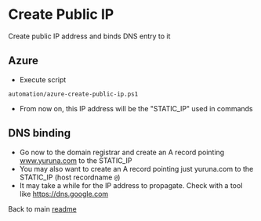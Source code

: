 # Create Public IP

Create public IP address and binds DNS entry to it

## Azure

- Execute script

```shell
automation/azure-create-public-ip.ps1
```

- From now on, this IP address will be the "STATIC_IP" used in commands

## DNS binding

- Go now to the domain registrar and create an A record pointing www.yuruna.com to the STATIC_IP
- You may also want to create an A record pointing just yuruna.com to the STATIC_IP (host recordname `@`)
- It may take a while for the IP address to propagate. Check with a tool like <https://dns.google.com>

Back to main [readme](../README.md)
